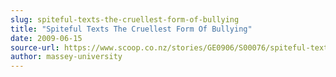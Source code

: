 ```yaml
---
slug: spiteful-texts-the-cruellest-form-of-bullying
title: "Spiteful Texts The Cruellest Form Of Bullying"
date: 2009-06-15
source-url: https://www.scoop.co.nz/stories/GE0906/S00076/spiteful-texts-the-cruellest-form-of-bullying.htm
author: massey-university
---
```

